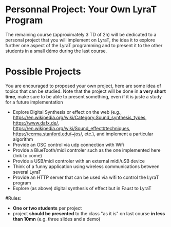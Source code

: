 # Personnal Project: Your Own LyraT Program 

The remaining course (approximately 3 TD of 2h) will be dedicated to a personal project that you will implement on LyraT, the idea it to explore further one aspect of the LyraT programming and to present it to the other students in a small démo during the last course.

# Possible Projects

You are encouraged to proposed your own project, here are some idea of topics that can be studied. Note that the project will be done in **a very short time**, make sure to be able to present something, even if it is juste a study for a future implementation

* Explore Digital Synthesis or effect on the web (e.g., <https://en.wikipedia.org/wiki/Category:Sound_synthesis_types>, <https://www.dafx.de/>, <https://en.wikipedia.org/wiki/Sound_effect#techniques>, <https://ccrma.stanford.edu/~jos/>, etc.), and implement a particular algorithm
* Provide an OSC control via  udp connection with Wifi
* Provide a BlueTooth/midi controler such as the one implemented here (link to come)
* Provide a USB/midi controler with an external midi/uSB device
* Think of a funny application using wireless communications between several LyraT
* Provide an HTTP server that can be used via wifi to control the LyraT program
* Explore (as above) digital synthesis of effect but in Faust to LyraT

#Rules:
<ul>
<li> <b>One or two students</b> per project </li>
<li> project <b>should be presented</b> to the class "as it is" on last course <b>in less than 10mn</b> (e.g. three slides and a demo)</li>
</ul>



